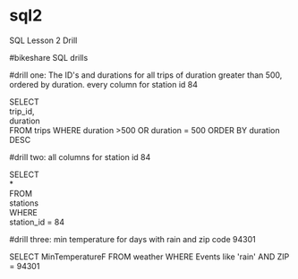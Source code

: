# sql2
SQL Lesson 2 Drill

#bikeshare SQL drills 

#drill one: The ID's and durations for all trips of duration greater than 500, ordered by duration. every column for station id 84

SELECT\
    trip_id,\
    duration\
FROM
    trips
WHERE
    duration >500 OR 
	duration = 500
ORDER BY duration DESC

#drill two: all columns for station id 84

SELECT  
    *  
FROM  
    stations  
WHERE  
    station_id = 84  

#drill three: min temperature for days with rain and zip code 94301

SELECT 
     MinTemperatureF
FROM 
    weather
WHERE 
    Events like 'rain' AND 
	ZIP = 94301

